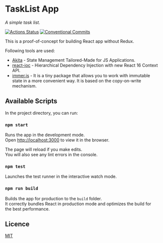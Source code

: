 # TaskList App

_A simple task list._

[![Actions Status](https://github.com/mnasyrov/tasklist/workflows/build/badge.svg)](https://github.com/mnasyrov/tasklist/actions)
[![Conventional Commits](https://img.shields.io/badge/Conventional%20Commits-1.0.0-yellow.svg)](https://conventionalcommits.org)

This is a proof-of-concept for building React app without Redux.

Following tools are used:

- [Akita](https://github.com/datorama/akita) - State Management Tailored-Made for JS Applications.
- [react-ioc](https://github.com/gnaeus/react-ioc) - Hierarchical Dependency Injection with new React 16 Context API.
- [immer.js](https://github.com/immerjs/immer) - It is a tiny package that allows you to work with immutable state in a more convenient way. It is based on the copy-on-write mechanism.

## Available Scripts

In the project directory, you can run:

### `npm start`

Runs the app in the development mode.<br>
Open [http://localhost:3000](http://localhost:3000) to view it in the browser.

The page will reload if you make edits.<br>
You will also see any lint errors in the console.

### `npm test`

Launches the test runner in the interactive watch mode.<br>

### `npm run build`

Builds the app for production to the `build` folder.<br>
It correctly bundles React in production mode and optimizes the build for the best performance.

## Licence

[MIT](LICENSE)
